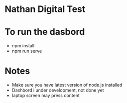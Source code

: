 
# Nathan Digital Test

# To run the dasbord
- npm install
- npm run serve


# Notes
- Make sure you have latest version of node.js installed
- Dashbord i under development, not done yet
- laptop screen may press content
